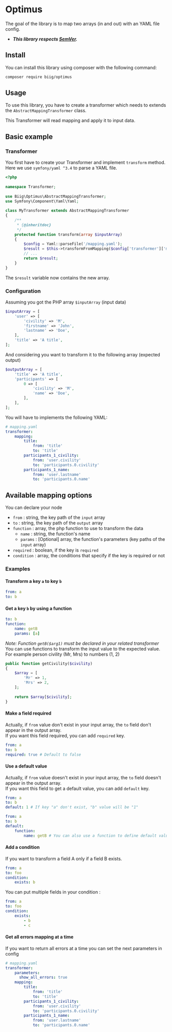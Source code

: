 # Optimus

The goal of the library is to map two arrays (in and out) with an YAML file config.

- **_This library respects [SemVer](https://semver.org/)._**

## Install

You can install this library using composer with the following command: 
```bash
composer require biig/optimus
```




## Usage

To use this library, you have to create a transformer which needs to extends the `AbstractMappingTransformer` class.

This Transformer will read mapping and apply it to input data.

## Basic example

### Transformer

You first have to create your Transformer and implement `transform` method.    
Here we use `symfony/yaml ^3.4` to parse a YAML file.

```php
<?php
 
namespace Transformer;
 
use Biig\Optimus\AbstractMappingTransformer;
use Symfony\Component\Yaml\Yaml;
 
class MyTransformer extends AbstractMappingTransformer
{
    /**
     * {@inheritdoc}
     */
    protected function transform(array $inputArray)
    {
        $config = Yaml::parseFile('/mapping.yaml');
        $result = $this->transformFromMapping($config['transformer']['mapping'], $inputArray);
        // ...
        return $result;
    }
}
```
The ` $result ` variable now contains the new array.

### Configuration

Assuming you got the PHP array `$inputArray` (input data)
```php
$inputArray = [
    'user' => [
        'civility' => 'M',
        'firstname' => 'John',
        'lastname' => 'Doe',
    ],
    'title' => 'A title',
];
```

And considering you want to transform it to the following array (expected output)
```php
$outputArray = [
    'title' => 'A title',
    'participants' => [
        0 => [
            'civility' => 'M',
            'name' => 'Doe',
        ],
    ],
];
```

You will have to implements the following YAML:

```yaml
# mapping.yaml
transformer:
    mapping:
        title:
            from: 'title'
            to: 'title'
        participants_1_civility:
            from: 'user.civility'
            to: 'participants.0.civility'
        participants_1_name:
            from: 'user.lastname'
            to: 'participants.0.name'
``` 


## Available mapping options

You can declare your node 
* `from` : string, the key path of the `input` array
* `to` : string, the key path of the `output` array
* `function` : array, the php function to use to transform the data
  * `name` : string, the function's name
  * `params` : [Optional] array, the function's parameters (key paths of the `input` array)
* `required` : boolean, if the key is `required`
* `condition` : array, the conditions that specify if the key is required or not

### Examples

#### Transform a key `a` to key `b`
```yaml
from: a
to: b
```

#### Get a key `b` by using a function
```yaml
to: b
function:
    name: getB
    params: [a]
```
*Note: Function `getB($arg1)` must be declared in your related transformer*
You can use functions to transform the input value to the expected value.
For example person civility (Mr, Mrs) to numbers (1, 2)
```php
public function getCivility($civility)
{
    $array = [
        'Mr' => 1,
        'Mrs' => 2,
    ];
    
    return $array[$civility];
}
```

#### Make a field required
Actually, if `from` value don't exist in your input array, the `to` field don't appear in the output array.    
If you want this field required, you can add `required` key.
```yaml
from: a
to: b
required: true # Default to false
```

#### Use a default value
Actually, if `from` value doesn't exist in your input array, the `to` field doesn't appear in the output array.    
If you want this field to get a default value, you can add `default` key.
```yaml
from: a
to: b
default: 1 # If key "a" don't exist, "b" value will be "1"
```

```yaml
from: a
to: b
default:
    function:
        name: getB # You can also use a function to define default value
```

#### Add a condition

If you want to transform a field A only if a field B exists.

```yaml
from: a
to: foo
condition:
    exists: b
``` 

You can put multiple fields in your condition :

```yaml
from: a
to: foo
condition:
    exists:
        - b
        - c
``` 

#### Get all errors mapping at a time

If you want to return all errors at a time you can set the next parameters in config

```yaml
# mapping.yaml
transformer:
    parameters:
      show_all_errors: true
    mapping:
        title:
            from: 'title'
            to: 'title'
        participants_1_civility:
            from: 'user.civility'
            to: 'participants.0.civility'
        participants_1_name:
            from: 'user.lastname'
            to: 'participants.0.name'
``` 


